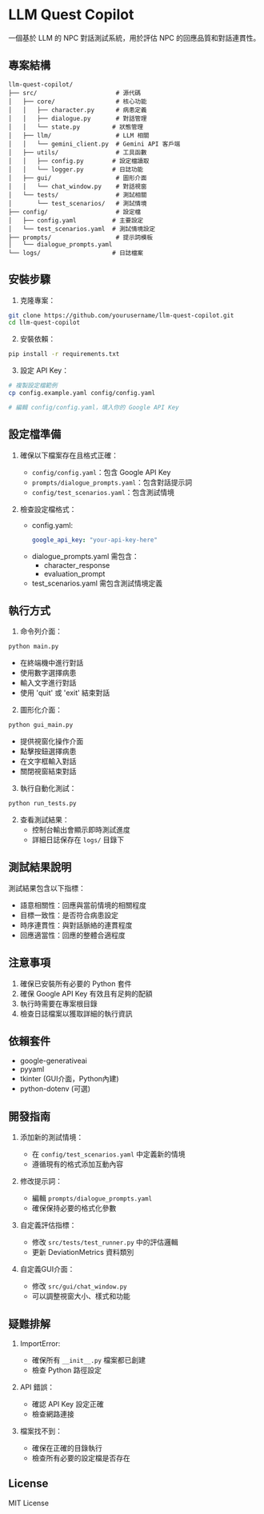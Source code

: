 # LLM Quest Copilot

一個基於 LLM 的 NPC 對話測試系統，用於評估 NPC 的回應品質和對話連貫性。

## 專案結構

```
llm-quest-copilot/
├── src/                      # 源代碼
│   ├── core/                 # 核心功能
│   │   ├── character.py      # 病患定義
│   │   ├── dialogue.py       # 對話管理
│   │   └── state.py         # 狀態管理
│   ├── llm/                  # LLM 相關
│   │   └── gemini_client.py  # Gemini API 客戶端
│   ├── utils/                # 工具函數
│   │   ├── config.py        # 設定檔讀取
│   │   └── logger.py        # 日誌功能
│   ├── gui/                  # 圖形介面
│   │   └── chat_window.py    # 對話視窗
│   └── tests/                # 測試相關
│       └── test_scenarios/   # 測試情境
├── config/                   # 設定檔
│   ├── config.yaml          # 主要設定
│   └── test_scenarios.yaml  # 測試情境設定
├── prompts/                  # 提示詞模板
│   └── dialogue_prompts.yaml
└── logs/                    # 日誌檔案
```

## 安裝步驟

1. 克隆專案：
```bash
git clone https://github.com/yourusername/llm-quest-copilot.git
cd llm-quest-copilot
```

2. 安裝依賴：
```bash
pip install -r requirements.txt
```

3. 設定 API Key：
```bash
# 複製設定檔範例
cp config.example.yaml config/config.yaml

# 編輯 config/config.yaml，填入你的 Google API Key
```

## 設定檔準備

1. 確保以下檔案存在且格式正確：
   - `config/config.yaml`：包含 Google API Key
   - `prompts/dialogue_prompts.yaml`：包含對話提示詞
   - `config/test_scenarios.yaml`：包含測試情境

2. 檢查設定檔格式：
   - config.yaml:
     ```yaml
     google_api_key: "your-api-key-here"
     ```
   - dialogue_prompts.yaml 需包含：
     - character_response
     - evaluation_prompt
   - test_scenarios.yaml 需包含測試情境定義

## 執行方式

1. 命令列介面：
```bash
python main.py
```
- 在終端機中進行對話
- 使用數字選擇病患
- 輸入文字進行對話
- 使用 'quit' 或 'exit' 結束對話

2. 圖形化介面：
```bash
python gui_main.py
```
- 提供視窗化操作介面
- 點擊按鈕選擇病患
- 在文字框輸入對話
- 關閉視窗結束對話

3. 執行自動化測試：
```bash
python run_tests.py
```

2. 查看測試結果：
   - 控制台輸出會顯示即時測試進度
   - 詳細日誌保存在 `logs/` 目錄下

## 測試結果說明

測試結果包含以下指標：
- 語意相關性：回應與當前情境的相關程度
- 目標一致性：是否符合病患設定
- 時序連貫性：與對話脈絡的連貫程度
- 回應適當性：回應的整體合適程度

## 注意事項

1. 確保已安裝所有必要的 Python 套件
2. 確保 Google API Key 有效且有足夠的配額
3. 執行時需要在專案根目錄
4. 檢查日誌檔案以獲取詳細的執行資訊

## 依賴套件

- google-generativeai
- pyyaml
- tkinter (GUI介面，Python內建)
- python-dotenv (可選)

## 開發指南

1. 添加新的測試情境：
   - 在 `config/test_scenarios.yaml` 中定義新的情境
   - 遵循現有的格式添加互動內容

2. 修改提示詞：
   - 編輯 `prompts/dialogue_prompts.yaml`
   - 確保保持必要的格式化參數

3. 自定義評估指標：
   - 修改 `src/tests/test_runner.py` 中的評估邏輯
   - 更新 DeviationMetrics 資料類別

4. 自定義GUI介面：
   - 修改 `src/gui/chat_window.py`
   - 可以調整視窗大小、樣式和功能

## 疑難排解

1. ImportError:
   - 確保所有 `__init__.py` 檔案都已創建
   - 檢查 Python 路徑設定

2. API 錯誤：
   - 確認 API Key 設定正確
   - 檢查網路連接

3. 檔案找不到：
   - 確保在正確的目錄執行
   - 檢查所有必要的設定檔是否存在

## License

MIT License 
